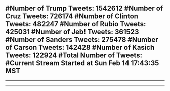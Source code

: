 #Number of Trump Tweets: 1542612
#Number of Cruz Tweets: 726174
#Number of Clinton Tweets: 482247
#Number of Rubio Tweets: 425031
#Number of Jeb! Tweets: 361523
#Number of Sanders Tweets: 275478
#Number of Carson Tweets: 142428
#Number of Kasich Tweets: 122924
#Total Number of Tweets:  
#Current Stream Started at Sun Feb 14 17:43:35 MST
---
---
---
